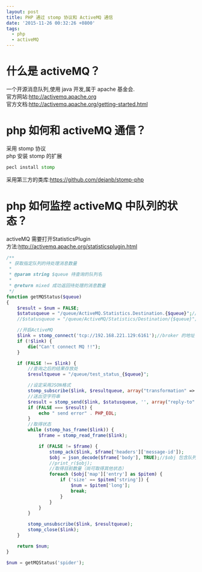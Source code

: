 ```yaml
---
layout: post
title: PHP 通过 stomp 协议和 ActiveMQ 通信
date: '2015-11-26 00:32:26 +0800'
tags:
  - php
  - activeMQ
---
```


# 什么是 activeMQ？
一个开源消息队列,使用 java 开发,属于 apache 基金会.  
官方网站:http://activemq.apache.org  
官方文档:http://activemq.apache.org/getting-started.html

# php 如何和 activeMQ 通信？
采用 stomp 协议  
php 安装 stomp 的扩展
``` php
pecl install stomp
```
采用第三方的类库:https://github.com/dejanb/stomp-php
# php 如何监控 activeMQ 中队列的状态？

activeMQ 需要打开StatisticsPlugin  
方法:http://activemq.apache.org/statisticsplugin.html

``` php
/**
 * 获取指定队列的待处理消息数量
 *
 * @param string $queue 待查询的队列名
 *
 * @return mixed 成功返回待处理的消息数量
 */
function getMQStatus($queue)
{
    $result = $num = FALSE;
    $statusqueue = "/queue/ActiveMQ.Statistics.Destination.{$queue}";//固定格式
    //$statusqueue = "/queue/ActiveMQ/Statistics/Destination/{$queue}";//固定格式

    //开启ActiveMQ
    $link = stomp_connect('tcp://192.168.221.129:6161');//broker 的地址
    if (!$link) {
        die("Can't connect MQ !!");
    }

    if (FALSE !== $link) {
        //查询之后的结果存放处
        $resultqueue = "/queue/test_status_{$queue}";

        //设定采用JSON格式
        stomp_subscribe($link, $resultqueue, array("transformation" => "jms-map-json"));
        //送出空字符串
        $result = stomp_send($link, $statusqueue, '', array("reply-to" => $resultqueue));
        if (FALSE === $result) {
            echo " send error" . PHP_EOL;
        }
        //取得状态
        while (stomp_has_frame($link)) {
            $frame = stomp_read_frame($link);

            if (FALSE != $frame) {
                stomp_ack($link, $frame['headers']['message-id']);
                $obj = json_decode($frame['body'], TRUE);//$obj 包含队列的所有信息
                //print_r($obj);
                //取得目前数量（尚可取得其他状态）
                foreach ($obj['map']['entry'] as $pitem) {
                    if ('size' == $pitem['string']) {
                        $num = $pitem['long'];
                        break;
                    }
                }
            }
        }

        stomp_unsubscribe($link, $resultqueue);
        stomp_close($link);
    }

    return $num;
}

$num = getMQStatus('spider');
```
